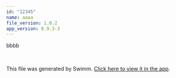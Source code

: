 ```yaml
---
id: "12345"
name: aaaa
file_version: 1.0.2
app_version: 0.9.3-3
---
```


bbbb

<br/>

This file was generated by Swimm. [Click here to view it in the app](http://localhost:5000/repos/Z2l0aHViJTNBJTNBdDElM0ElM0FlcmFuLXN3aW1t/docs/12345).